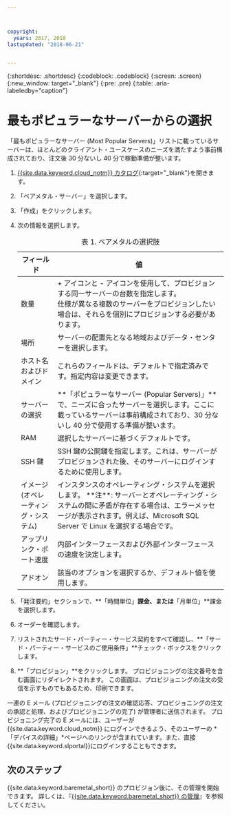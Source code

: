 ```yaml
---



copyright:
  years: 2017, 2018
lastupdated: "2018-06-21"


---
```


{:shortdesc: .shortdesc}
{:codeblock: .codeblock}
{:screen: .screen}
{:new_window: target="_blank"}
{:pre: .pre}
{:table: .aria-labeledby="caption"}


# 最もポピュラーなサーバーからの選択
「最もポピュラーなサーバー (Most Popular Servers)」リストに載っているサーバーは、ほとんどのクライアント・ユースケースのニーズを満たすよう事前構成されており、注文後 30 分ないし 40 分で稼動準備が整います。
1. [{{site.data.keyword.cloud_notm}} カタログ](https://console.bluemix.net/catalog/){:target="_blank"}を開きます。   
2. 「ベアメタル・サーバー」を選択します。
3. 「作成」をクリックします。
2. 次の情報を選択します。
    <table>
    <CAPTION>表 1. ベアメタルの選択肢</CAPTION>
    <THEAD>
    <TR>
    <th>フィールド</th>
    <th>値</th>
    </TR>
    </THEAD>
    <TBODY>
    <tr>
    <td>数量</td>
    <td>+ アイコンと - アイコンを使用して、プロビジョンする同一サーバーの台数を指定します。<br>仕様が異なる複数のサーバーをプロビジョンしたい場合は、それらを個別にプロビジョンする必要があります。<tr>
    <td>場所</td>
    <td>サーバーの配置先となる地域およびデータ・センターを選択します。</td>
    </tr>
    <tr>
    <tr>
    <td>ホスト名およびドメイン</td>
    <td>これらのフィールドは、デフォルトで指定済みです。指定内容は変更できます。</td>
    </tr>
    <tr>
    <td>サーバーの選択</td>
    <td>**「ポピュラーなサーバー (Popular Servers)」**で、ニーズに合ったサーバーを選択します。ここに載っているサーバーは事前構成されており、30 分ないし 40 分で使用する準備が整います。
    </tr>
    <tr>
    <td>RAM</td>
    <td>選択したサーバーに基づくデフォルトです。</td>
    </tr>
    <tr>
    <td>SSH 鍵</td>
    <td>SSH 鍵の公開鍵を指定します。これは、サーバーがプロビジョンされた後、そのサーバーにログインするために使用します。</td>
    </tr>
    <tr>
    <td>イメージ<br>(オペレーティング・システム)</td>
    <td>インスタンスのオペレーティング・システムを選択します。 **注**: サーバーとオペレーティング・システムの間に矛盾が存在する場合は、エラーメッセージが表示されます。例えば、Microsoft SQL Server で Linux を選択する場合です。</td>
    </tr>
    <td>アップリンク・ポート速度</td>
    <td>内部インターフェースおよび外部インターフェースの速度を決定します。</td>
    </tr>
    <tr>
    <td>アドオン</td>
    <td> 該当のオプションを選択するか、デフォルト値を使用します。</td>
    </tr>
    </TBODY>
    </table>

3.  「発注要約」セクションで、**「時間単位」**課金、または**「月単位」**課金を選択します。
4.  オーダーを確認します。
5.  リストされたサード・パーティー・サービス契約をすべて確認し、**「サード・パーティー・サービスのご使用条件」**チェック・ボックスをクリックします。
6.  **「プロビジョン」**をクリックします。 プロビジョニングの注文番号を含む画面にリダイレクトされます。 この画面は、プロビジョニングの注文の受信を示すものでもあるため、印刷できます。

 一連の E メール (プロビジョニングの注文の確認応答、プロビジョニングの注文の承認と処理、およびプロビジョニングの完了) が管理者に送信されます。 プロビジョニング完了の E メールには、ユーザーが {{site.data.keyword.cloud_notm}} にログインできるよう、そのユーザーの *「デバイスの詳細」*ページへのリンクが含まれています。また、直接 {{site.data.keyword.slportal}}にログインすることもできます。


## 次のステップ
{{site.data.keyword.baremetal_short}} のプロビジョン後に、その管理を開始できます。 詳しくは、『[{{site.data.keyword.baremetal_short}} の管理](../bare-metal/managing.html)』を参照してください。
